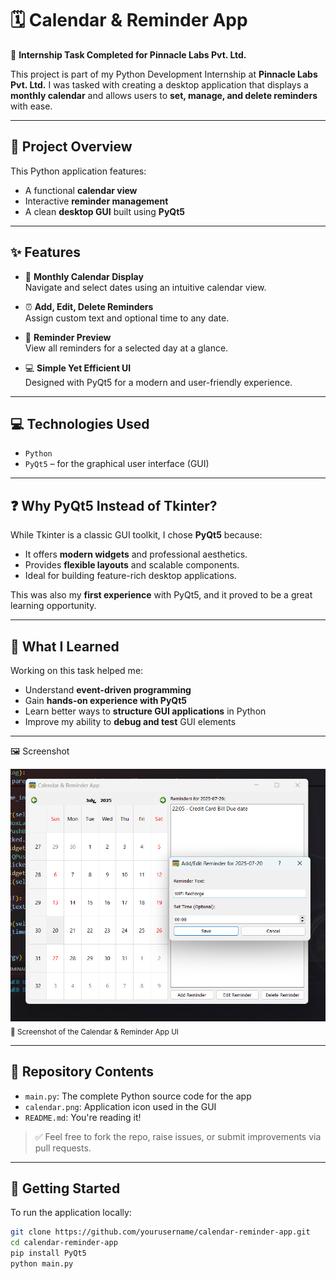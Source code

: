 # 🗓️ Calendar & Reminder App

🎉 **Internship Task Completed for Pinnacle Labs Pvt. Ltd.**

This project is part of my Python Development Internship at **Pinnacle Labs Pvt. Ltd.** I was tasked with creating a desktop application that displays a **monthly calendar** and allows users to **set, manage, and delete reminders** with ease.

---

## 📌 Project Overview

This Python application features:
- A functional **calendar view**
- Interactive **reminder management**
- A clean **desktop GUI** built using **PyQt5**

---

## ✨ Features

- 📅 **Monthly Calendar Display**  
  Navigate and select dates using an intuitive calendar view.

- ⏰ **Add, Edit, Delete Reminders**  
  Assign custom text and optional time to any date.

- 🧠 **Reminder Preview**  
  View all reminders for a selected day at a glance.

- 💻 **Simple Yet Efficient UI**  
  Designed with PyQt5 for a modern and user-friendly experience.

---

## 💻 Technologies Used

- `Python`
- `PyQt5` – for the graphical user interface (GUI)

---

## ❓ Why PyQt5 Instead of Tkinter?

While Tkinter is a classic GUI toolkit, I chose **PyQt5** because:

- It offers **modern widgets** and professional aesthetics.
- Provides **flexible layouts** and scalable components.
- Ideal for building feature-rich desktop applications.

This was also my **first experience** with PyQt5, and it proved to be a great learning opportunity.

---

## 🧠 What I Learned

Working on this task helped me:

- Understand **event-driven programming**
- Gain **hands-on experience with PyQt5**
- Learn better ways to **structure GUI applications** in Python
- Improve my ability to **debug and test** GUI elements

---

🖼️ Screenshot

![App Screenshot](screenshot.png)  
<sub>📸 Screenshot of the Calendar & Reminder App UI</sub>

---

## 📂 Repository Contents

- `main.py`: The complete Python source code for the app
- `calendar.png`: Application icon used in the GUI
- `README.md`: You're reading it!

> ✅ Feel free to fork the repo, raise issues, or submit improvements via pull requests.

---

## 🧪 Getting Started

To run the application locally:

```bash
git clone https://github.com/yourusername/calendar-reminder-app.git
cd calendar-reminder-app
pip install PyQt5
python main.py
